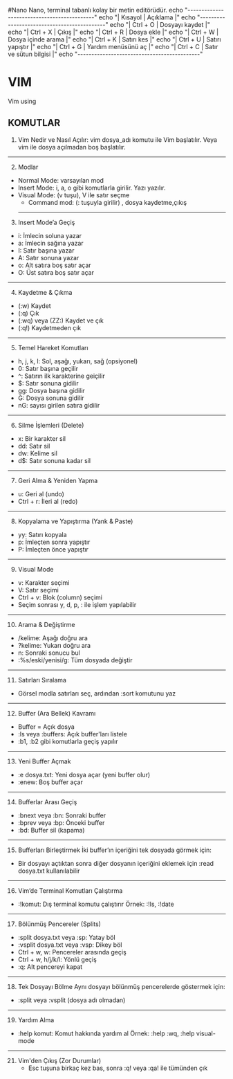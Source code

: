 #Nano
Nano, terminal tabanlı kolay bir metin editörüdür.
echo "--------------------------------------------"
echo "| Kısayol         | Açıklama               |"
echo "--------------------------------------------"
echo "| Ctrl + O        | Dosyayı kaydet         |"
echo "| Ctrl + X        | Çıkış                  |"
echo "| Ctrl + R        | Dosya ekle             |"
echo "| Ctrl + W        | Dosya içinde arama     |"
echo "| Ctrl + K        | Satırı kes             |"
echo "| Ctrl + U        | Satırı yapıştır        |"
echo "| Ctrl + G        | Yardım menüsünü aç     |"
echo "| Ctrl + C        | Satır ve sütun bilgisi |"
echo "--------------------------------------------"
# VIM
Vim using

 
KOMUTLAR
-------------------------------------------------------------------------------------------------------------------
1. Vim Nedir ve Nasıl Açılır: vim dosya_adı komutu ile Vim başlatılır. Veya vim ile dosya açılmadan boş  başlatılır.
--------------------------------------------------------------------------------------------------------------------
2. Modlar
- Normal Mode: varsayılan mod
- Insert Mode: i, a, o gibi komutlarla girilir. Yazı yazılır.
- Visual Mode: (v tuşu), V ile satır seçme
  - Command mod: (: tuşuyla girilir) , dosya kaydetme,çıkış
  ----------------------------------------------------------------------------------------------------------------
3. Insert Mode’a Geçiş

- i: İmlecin soluna yazar
- a: İmlecin sağına yazar
- I: Satır başına yazar
- A: Satır sonuna yazar
- o: Alt satıra boş satır açar
- O: Üst satıra boş satır açar

------------------------------------------------------------------------------  
4. Kaydetme & Çıkma

- (:w) Kaydet
- (:q)  Çık
- (:wq) veya (ZZ:) Kaydet ve çık
- (:q!) Kaydetmeden çık
-----------------------------------------------------------------------------------  
5. Temel Hareket Komutları

- h, j, k, l: Sol, aşağı, yukarı, sağ (opsiyonel)
- 0: Satır başına geçilir
- ^: Satırın ilk karakterine geiçilir
- $: Satır sonuna gidilir
- gg: Dosya başına gidilir
- G: Dosya sonuna gidilir
- nG: sayısı girilen satıra gidilir

 ------------------------------------------------------------------------------------- 
6. Silme İşlemleri (Delete)

- x: Bir karakter sil
- dd: Satır sil
- dw: Kelime sil
- d$: Satır sonuna kadar sil
------------------------------------------------------------------------------------
  
7. Geri Alma & Yeniden Yapma

- u: Geri al (undo)
- Ctrl + r: İleri al (redo)
 -------------------------------------------------------------------------------------- 
8. Kopyalama ve Yapıştırma (Yank & Paste)
  
- yy: Satırı kopyala
- p: İmleçten sonra yapıştır
- P: İmleçten önce yapıştır
------------------------------------------------------------------------------------
9. Visual Mode
- v: Karakter seçimi
- V: Satır seçimi
- Ctrl + v: Blok (column) seçimi
- Seçim sonrası y, d, p, : ile işlem yapılabilir

 --------------------------------------------------------------------------------------- 
10. Arama & Değiştirme

- /kelime: Aşağı doğru ara
- ?kelime: Yukarı doğru ara
- n: Sonraki sonucu bul
- :%s/eski/yenisi/g: Tüm dosyada değiştir
 --------------------------------------------------------------------------------------- 
11. Satırları Sıralama
- Görsel modla satırları seç, ardından :sort komutunu yaz
 ----------------------------------------------------------------------------------------- 
12. Buffer (Ara Bellek) Kavramı

- Buffer = Açık dosya
- :ls veya :buffers: Açık buffer'ları listele
- :b1, :b2 gibi komutlarla geçiş yapılır
 ------------------------------------------------------------------------------------------- 
13. Yeni Buffer Açmak
    
- :e dosya.txt: Yeni dosya açar (yeni buffer olur)
- :enew: Boş buffer açar
 ---------------------------------------------------------------------------------------------- 
14. Bufferlar Arası Geçiş
    
- :bnext veya :bn: Sonraki buffer
- :bprev veya :bp: Önceki buffer
- :bd: Buffer sil (kapama)
-----------------------------------------------------------------------------------------------  
15. Bufferları Birleştirmek	İki buffer’ın içeriğini tek dosyada görmek için:
    
- Bir dosyayı açtıktan sonra diğer dosyanın içeriğini eklemek için :read dosya.txt kullanılabilir
 ------------------------------------------------------------------------------------------------- 
16. Vim’de Terminal Komutları Çalıştırma
- :!komut: Dış terminal komutu çalıştırır
Örnek: :!ls, :!date
----------------------------------------------------------------------------------------------
17. Bölünmüş Pencereler (Splits)
- :split dosya.txt veya :sp: Yatay böl
- :vsplit dosya.txt veya :vsp: Dikey böl
- Ctrl + w, w: Pencereler arasında geçiş
- Ctrl + w, h/j/k/l: Yönlü geçiş
- :q: Alt pencereyi kapat
 -------------------------------------------------------------------------------------------- 
18. Tek Dosyayı Bölme	Aynı dosyayı bölünmüş pencerelerde göstermek için:
- :split veya :vsplit (dosya adı olmadan)
---------------------------------------------------------------------------------------------  
19. Yardım Alma
- :help komut: Komut hakkında yardım al
Örnek: :help :wq, :help visual-mode
-----------------------------------------------------------------------------------------------
21. Vim'den Çıkış (Zor Durumlar)
     - Esc tuşuna birkaç kez bas, sonra :q! veya :qa! ile tümünden çık
